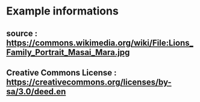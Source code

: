 # Example informations

## source : <https://commons.wikimedia.org/wiki/File:Lions_Family_Portrait_Masai_Mara.jpg>

## Creative Commons License : <https://creativecommons.org/licenses/by-sa/3.0/deed.en>
